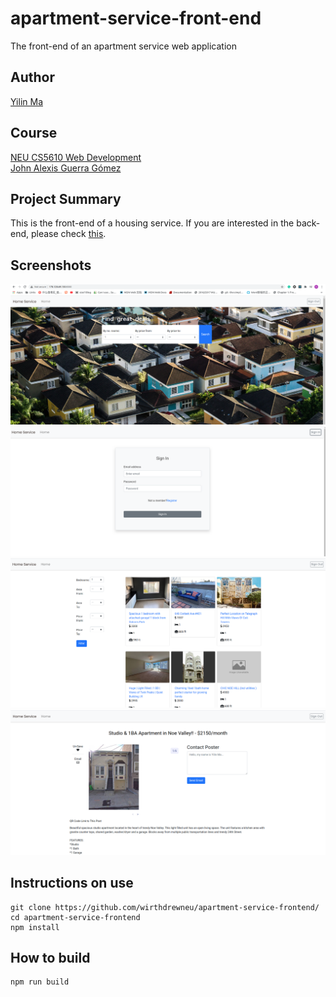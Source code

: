 # apartment-service-front-end

The front-end of an apartment service web application

## Author

[Yilin Ma](https://martinma28.github.io/Yilin-Ma-personal-web-page/)

## Course

[NEU CS5610 Web Development](https://johnguerra.co/classes/webDevelopment_fall_2020/)  
[John Alexis Guerra Gómez](https://johnguerra.co/)

## Project Summary

This is the front-end of a housing service. If you are interested in the back-end, please check [this](https://github.com/MartinMa28/apartment-service-backend).

## Screenshots

![homepage](./screenshots/Homepage.png 'homepage')
![login](./screenshots/Login.png 'login')
![house_list](./screenshots/ListPage.png 'shipments')
![house_detail](./screenshots/DetailPage.png 'delete')

## Instructions on use
```
git clone https://github.com/wirthdrewneu/apartment-service-frontend/
cd apartment-service-frontend
npm install
```
## How to build

```
npm run build
```
